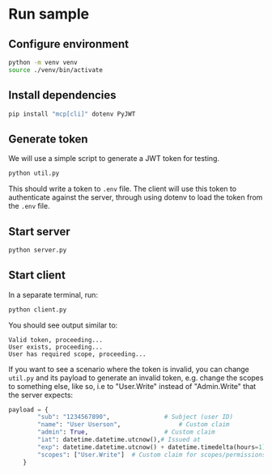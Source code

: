 # Run sample

## Configure environment

```sh
python -m venv venv
source ./venv/bin/activate
```

## Install dependencies

```bash
pip install "mcp[cli]" dotenv PyJWT
```

## Generate token

We will use a simple script to generate a JWT token for testing.

```bash
python util.py
```

This should write a token to `.env` file. The client will use this token to authenticate against the server, through using dotenv to load the token from the `.env` file.

## Start server

```bash
python server.py
```

## Start client

In a separate terminal, run:

```bash
python client.py
```

You should see output similar to:

```text
Valid token, proceeding...
User exists, proceeding...
User has required scope, proceeding...
```

If you want to see a scenario where the token is invalid, you can change `util.py` and its payload to generate an invalid token, e.g. change the scopes to something else, like so, i.e to "User.Write" instead of "Admin.Write" that the server expects:

```python
payload = {
        "sub": "1234567890",               # Subject (user ID)
        "name": "User Userson",                # Custom claim
        "admin": True,                     # Custom claim
        "iat": datetime.datetime.utcnow(),# Issued at
        "exp": datetime.datetime.utcnow() + datetime.timedelta(hours=1),  # Expiry
        "scopes": ["User.Write"]  # Custom claim for scopes/permissions
    }
```
